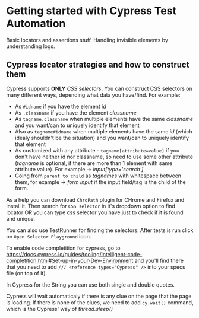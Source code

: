 # Getting started with Cypress Test Automation

Basic locators and assertions stuff. Handling invisible elements by understanding logs.

## Cypress locator strategies and how to construct them

Cypress supports **ONLY** *CSS selectors*. You can construct CSS selectors on many different ways, depending what data you have/find. For example:

* As ```#idname``` if you have the element  *id*
* As ```.classname``` if you have the element *classname*
* As ```tagname.classname``` when multiple elements have the same *classname* and you want/can to uniquely identify that element
* Also as ```tagname#idname``` when multiple elements have the same *id* (which idealy shouldn't be the situation) and you want/can to uniquely identify that element
* As customized with any attribute - ```tagname[attribute=value]``` if you don't have neither id nor classname, so need to use some other attribute (*tagname* is optional, if there are more than 1 element with same attribute value). For example -> *input[type='search']*
* Going from ```parent to child``` as *tagnames* with whitespace between them, for example -> *form input* if the input field/tag is the child of the form.

As a help you can download ```ChroPath``` plugin for CHrome and Firefox and install it. Then search for ```CSS selector``` in it's dropdown option to find locator OR you can type css selector you have just to check if it is found and unique. <br/>

You can also use TestRunner for finding the selectors. After tests is run click on ```Open Selector Playground``` icon.

To enable code completition for cypress, go to https://docs.cypress.io/guides/tooling/intelligent-code-completition.html#Set-up-in-your-Dev-Environment and you'll find there that you need to add ```/// <reference types="Cypress" />``` into your specs file (on top of it).

In Cypress for the String you can use both single and double quotes.

Cypress will wait automaticaly if there is any clue on the page that the page is loading. If there is none of the clues, we need to add ```cy.wait()``` command, which is the Cypress' way of *thread.sleep()*
